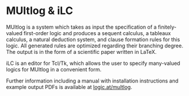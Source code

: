 MUltlog & iLC
=============

MUltlog is a system which takes as input the specification of
a finitely-valued first-order logic and produces a sequent 
calculus, a tableaux calculus, a natural deduction system,
and clause formation rules for this logic. All generated
rules are optimized regarding their branching degree.
The output is in the form of a scientific paper written in LaTeX.

iLC is an editor for Tcl/Tk, which allows the user to specify many-valued
logics for MUltlog in a convenient form.
   
Further information including a manual with installation instructions
and example output PDFs is available at
[logic.at/multlog](https://www.logic.at/multlog/).